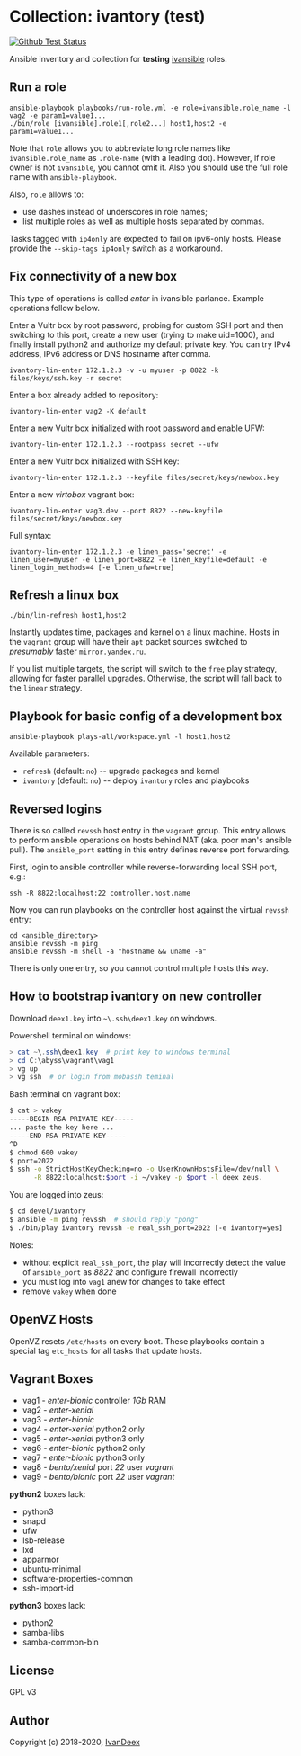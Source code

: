 # Collection: ivantory (test)

[![Github Test Status](https://github.com/ivansible/ivantory-test/workflows/test/badge.svg?branch=master)](https://github.com/ivansible/ivantory-test/actions)

Ansible inventory and collection for **testing** [ivansible](https://github.com/ivansible) roles.


## Run a role

    ansible-playbook playbooks/run-role.yml -e role=ivansible.role_name -l vag2 -e param1=value1...
    ./bin/role [ivansible].role1[,role2...] host1,host2 -e param1=value1...

Note that `role` allows you to abbreviate long role names
like `ivansible.role_name` as `.role-name` (with a leading dot). However,
if role owner is not `ivansible`, you cannot omit it. Also you should use
the full role name with `ansible-playbook`.

Also, `role` allows to:
  - use dashes instead of underscores in role names;
  - list multiple roles as well as multiple hosts separated by commas.

Tasks tagged with `ip4only` are expected to fail on ipv6-only hosts.
Please provide the `--skip-tags ip4only` switch as a workaround.

## Fix connectivity of a new box

This type of operations is called _enter_ in ivansible parlance.
Example operations follow below.

Enter a Vultr box by root password, probing for custom SSH port and
then switching to this port, create a new user (trying to make uid=1000),
and finally install python2 and authorize my default private key.
You can try IPv4 address, IPv6 address or DNS hostname after comma.

    ivantory-lin-enter 172.1.2.3 -v -u myuser -p 8822 -k files/keys/ssh.key -r secret

Enter a box already added to repository:

    ivantory-lin-enter vag2 -K default

Enter a new Vultr box initialized with root password and enable UFW:

    ivantory-lin-enter 172.1.2.3 --rootpass secret --ufw

Enter a new Vultr box initialized with SSH key:

    ivantory-lin-enter 172.1.2.3 --keyfile files/secret/keys/newbox.key

Enter a new _virtobox_ vagrant box:

    ivantory-lin-enter vag3.dev --port 8822 --new-keyfile files/secret/keys/newbox.key

Full syntax:

    ivantory-lin-enter 172.1.2.3 -e linen_pass='secret' -e linen_user=myuser -e linen_port=8822 -e linen_keyfile=default -e linen_login_methods=4 [-e linen_ufw=true]


## Refresh a linux box

    ./bin/lin-refresh host1,host2

Instantly updates time, packages and kernel on a linux machine.
Hosts in the `vagrant` group will have their `apt` packet sources
switched to _presumably_ faster `mirror.yandex.ru`.

If you list multiple targets, the script will switch to the `free`
play strategy, allowing for faster parallel upgrades.
Otherwise, the script will fall back to the `linear` strategy.


## Playbook for basic config of a development box

    ansible-playbook plays-all/workspace.yml -l host1,host2

Available parameters:

  - `refresh` (default: `no`) -- upgrade packages and kernel
  - `ivantory` (default: `no`) -- deploy `ivantory` roles and playbooks


## Reversed logins

There is so called `revssh` host entry in the `vagrant` group.
This entry allows to perform ansible operations on hosts behind NAT
(aka. poor man's ansible pull).
The `ansible_port` setting in this entry defines reverse port
forwarding.

First, login to ansible controller while reverse-forwarding
local SSH port, e.g.:

    ssh -R 8822:localhost:22 controller.host.name

Now you can run playbooks on the controller host against the
virtual `revssh` entry:

    cd <ansible_directory>
    ansible revssh -m ping
    ansible revssh -m shell -a "hostname && uname -a"

There is only one entry, so you cannot control multiple hosts this way.


## How to bootstrap ivantory on new controller

Download `deex1.key` into `~\.ssh\deex1.key` on windows.

Powershell terminal on windows:
```powershell
> cat ~\.ssh\deex1.key  # print key to windows terminal
> cd C:\abyss\vagrant\vag1
> vg up
> vg ssh  # or login from mobassh teminal
```

Bash terminal on vagrant box:
```sh
$ cat > vakey
-----BEGIN RSA PRIVATE KEY-----
... paste the key here ...
-----END RSA PRIVATE KEY-----
^D
$ chmod 600 vakey
$ port=2022
$ ssh -o StrictHostKeyChecking=no -o UserKnownHostsFile=/dev/null \
      -R 8822:localhost:$port -i ~/vakey -p $port -l deex zeus.
```

You are logged into zeus:
```sh
$ cd devel/ivantory
$ ansible -m ping revssh  # should reply "pong"
$ ./bin/play ivantory revssh -e real_ssh_port=2022 [-e ivantory=yes]
```

Notes:
- without explicit `real_ssh_port`, the play will incorrectly detect the
  value of `ansible_port` as _8822_ and configure firewall incorrectly
- you must log into `vag1` anew for changes to take effect
- remove `vakey` when done


## OpenVZ Hosts

OpenVZ resets `/etc/hosts` on every boot.
These playbooks contain a special tag `etc_hosts` for all tasks that update hosts.


## Vagrant Boxes

- vag1 - *enter-bionic* controller _1Gb_ RAM
- vag2 - *enter-xenial*
- vag3 - *enter-bionic*
- vag4 - *enter-xenial* python2 only
- vag5 - *enter-xenial* python3 only
- vag6 - *enter-bionic* python2 only
- vag7 - *enter-bionic* python3 only
- vag8 - *bento/xenial* port _22_ user _vagrant_
- vag9 - *bento/bionic* port _22_ user _vagrant_

**python2** boxes lack:
- python3
- snapd
- ufw
- lsb-release
- lxd
- apparmor
- ubuntu-minimal
- software-properties-common
- ssh-import-id

**python3** boxes lack:
- python2
- samba-libs
- samba-common-bin


## License

GPL v3

## Author

Copyright (c) 2018-2020, [IvanDeex](https://github.com/ivandeex)
